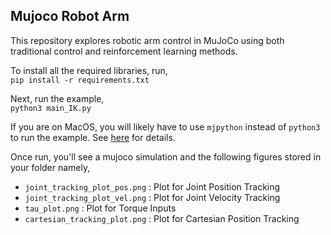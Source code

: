 ## Mujoco Robot Arm

This repository explores robotic arm control in MuJoCo using both traditional control and reinforcement learning methods.

To install all the required libraries, run,  
`pip install -r requirements.txt`

Next, run the example,  
`python3 main_IK.py`

If you are on MacOS, you will likely have to use `mjpython` instead of `python3` to run the example. See [here](https://mujoco.readthedocs.io/en/stable/python.html#passive-viewer) for details. 

Once run, you'll see a mujoco simulation and the following figures stored in your folder namely, 
- `joint_tracking_plot_pos.png` : Plot for Joint Position Tracking
- `joint_tracking_plot_vel.png` : Plot for Joint Velocity Tracking
- `tau_plot.png` : Plot for Torque Inputs
- `cartesian_tracking_plot.png` : Plot for Cartesian Position Tracking 